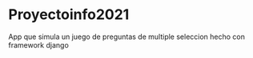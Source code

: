 # Proyectoinfo2021
App que simula un juego de preguntas  de multiple seleccion 
hecho con framework django 

